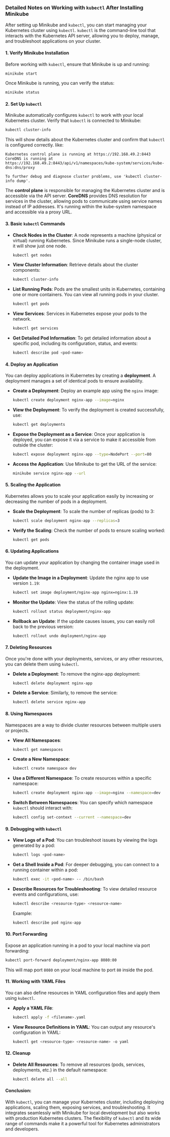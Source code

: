 ### Detailed Notes on Working with `kubectl` After Installing Minikube

After setting up Minikube and `kubectl`, you can start managing your Kubernetes cluster using `kubectl`. `kubectl` is the command-line tool that interacts with the Kubernetes API server, allowing you to deploy, manage, and troubleshoot applications on your cluster.

#### 1. **Verify Minikube Installation**
Before working with `kubectl`, ensure that Minikube is up and running:
```bash
minikube start
```

Once Minikube is running, you can verify the status:
```bash
minikube status
```

#### 2. **Set Up `kubectl`**
Minikube automatically configures `kubectl` to work with your local Kubernetes cluster. Verify that `kubectl` is connected to Minikube:
```bash
kubectl cluster-info
```

This will show details about the Kubernetes cluster and confirm that `kubectl` is configured correctly. like:
```
Kubernetes control plane is running at https://192.168.49.2:8443
CoreDNS is running at https://192.168.49.2:8443/api/v1/namespaces/kube-system/services/kube-dns:dns/proxy

To further debug and diagnose cluster problems, use 'kubectl cluster-info dump'.
```
The **control plane** is responsible for managing the Kubernetes cluster and is accessible via the API server.
**CoreDNS** provides DNS resolution for services in the cluster, allowing pods to communicate using service names instead of IP addresses. It's running within the kube-system namespace and accessible via a proxy URL.

#### 3. **Basic `kubectl` Commands**

- **Check Nodes in the Cluster**:
  A node represents a machine (physical or virtual) running Kubernetes. Since Minikube runs a single-node cluster, it will show just one node.
  ```bash
  kubectl get nodes
  ```

- **View Cluster Information**:
  Retrieve details about the cluster components:
  ```bash
  kubectl cluster-info
  ```

- **List Running Pods**:
  Pods are the smallest units in Kubernetes, containing one or more containers. You can view all running pods in your cluster.
  ```bash
  kubectl get pods
  ```

- **View Services**:
  Services in Kubernetes expose your pods to the network.
  ```bash
  kubectl get services
  ```

- **Get Detailed Pod Information**:
  To get detailed information about a specific pod, including its configuration, status, and events:
  ```bash
  kubectl describe pod <pod-name>
  ```

#### 4. **Deploy an Application**
You can deploy applications in Kubernetes by creating a **deployment**. A deployment manages a set of identical pods to ensure availability.

- **Create a Deployment**:
  Deploy an example app using the `nginx` image:
  ```bash
  kubectl create deployment nginx-app --image=nginx
  ```

- **View the Deployment**:
  To verify the deployment is created successfully, use:
  ```bash
  kubectl get deployments
  ```

- **Expose the Deployment as a Service**:
  Once your application is deployed, you can expose it via a service to make it accessible from outside the cluster:
  ```bash
  kubectl expose deployment nginx-app --type=NodePort --port=80
  ```

- **Access the Application**:
  Use Minikube to get the URL of the service:
  ```bash
  minikube service nginx-app --url
  ```

#### 5. **Scaling the Application**
Kubernetes allows you to scale your application easily by increasing or decreasing the number of pods in a deployment.

- **Scale the Deployment**:
  To scale the number of replicas (pods) to 3:
  ```bash
  kubectl scale deployment nginx-app --replicas=3
  ```

- **Verify the Scaling**:
  Check the number of pods to ensure scaling worked:
  ```bash
  kubectl get pods
  ```

#### 6. **Updating Applications**
You can update your application by changing the container image used in the deployment.

- **Update the Image in a Deployment**:
  Update the nginx app to use version `1.19`:
  ```bash
  kubectl set image deployment/nginx-app nginx=nginx:1.19
  ```

- **Monitor the Update**:
  View the status of the rolling update:
  ```bash
  kubectl rollout status deployment/nginx-app
  ```

- **Rollback an Update**:
  If the update causes issues, you can easily roll back to the previous version:
  ```bash
  kubectl rollout undo deployment/nginx-app
  ```

#### 7. **Deleting Resources**
Once you're done with your deployments, services, or any other resources, you can delete them using `kubectl`.

- **Delete a Deployment**:
  To remove the nginx-app deployment:
  ```bash
  kubectl delete deployment nginx-app
  ```

- **Delete a Service**:
  Similarly, to remove the service:
  ```bash
  kubectl delete service nginx-app
  ```

#### 8. **Using Namespaces**
Namespaces are a way to divide cluster resources between multiple users or projects.

- **View All Namespaces**:
  ```bash
  kubectl get namespaces
  ```

- **Create a New Namespace**:
  ```bash
  kubectl create namespace dev
  ```

- **Use a Different Namespace**:
  To create resources within a specific namespace:
  ```bash
  kubectl create deployment nginx-app --image=nginx --namespace=dev
  ```

- **Switch Between Namespaces**:
  You can specify which namespace `kubectl` should interact with:
  ```bash
  kubectl config set-context --current --namespace=dev
  ```

#### 9. **Debugging with `kubectl`**

- **View Logs of a Pod**:
  You can troubleshoot issues by viewing the logs generated by a pod:
  ```bash
  kubectl logs <pod-name>
  ```

- **Get a Shell Inside a Pod**:
  For deeper debugging, you can connect to a running container within a pod:
  ```bash
  kubectl exec -it <pod-name> -- /bin/bash
  ```

- **Describe Resources for Troubleshooting**:
  To view detailed resource events and configurations, use:
  ```bash
  kubectl describe <resource-type> <resource-name>
  ```
  Example:
  ```bash
  kubectl describe pod nginx-app
  ```

#### 10. **Port Forwarding**
Expose an application running in a pod to your local machine via port forwarding:
```bash
kubectl port-forward deployment/nginx-app 8080:80
```
This will map port `8080` on your local machine to port `80` inside the pod.

#### 11. **Working with YAML Files**
You can also define resources in YAML configuration files and apply them using `kubectl`.

- **Apply a YAML File**:
  ```bash
  kubectl apply -f <filename>.yaml
  ```

- **View Resource Definitions in YAML**:
  You can output any resource's configuration in YAML:
  ```bash
  kubectl get <resource-type> <resource-name> -o yaml
  ```

#### 12. **Cleanup**

- **Delete All Resources**:
  To remove all resources (pods, services, deployments, etc.) in the default namespace:
  ```bash
  kubectl delete all --all
  ```

#### Conclusion:
With `kubectl`, you can manage your Kubernetes cluster, including deploying applications, scaling them, exposing services, and troubleshooting. It integrates seamlessly with Minikube for local development but also works with production Kubernetes clusters. The flexibility of `kubectl` and its wide range of commands make it a powerful tool for Kubernetes administrators and developers.
